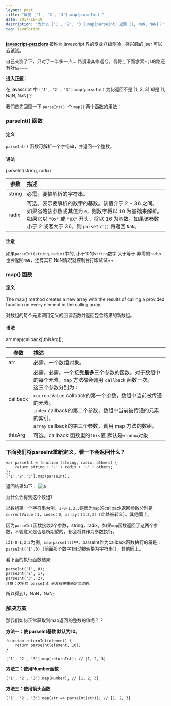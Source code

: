```yaml
---
layout: post
title: "解密 ['1', '2', '3'].map(parseInt) "
date: 2017-10-10
description: "为什么 ['1', '2', '3'].map(parseInt) 返回 [1, NaN, NaN]？"
tag: JavaScript
---   
```

**[javascript-puzzlers](http://javascript-puzzlers.herokuapp.com?_blank/)** 被称为 javascript 界的专业八级测验，感兴趣的 jser 可以去试试。

自己亲测了下，只对了一半多一点... 路漫漫其修远兮，吾将上下而求索~ js的路还有好远~~~

**进入正题：**

在 javascript 中 `['1', '2', '3'].map(parseInt)` 为何返回不是 [1, 2, 3] 却是 [1, NaN, NaN]？

我们首先回顾一下 `parseInt() `个 `map()` 两个函数的用法：

### parseInt() 函数 

#### **定义**
`parseInt()` 函数可解析一个字符串，并返回一个整数。

#### **语法**
parseInt(string, radix)

| 参数     | 描述           | 
| ------------- | :-------------| 
| string         | 必需。要被解析的字符串。 | 
| radix         | 可选。表示要解析的数字的基数。该值介于 2 ~ 36 之间。 <br>  如果省略该参数或其值为 `0`，则数字将以 10 为基础来解析。 <br> 如果它以 `"0x"` 或 `"0X"` 开头，将以 16 为基数。如果该参数小于 2 或者大于 36，则 `parseInt()` 将返回 `NaN`。 | 

#### **注意**
如果`parseInt(string,radix)`中的, 小于10的`string`数字 大于等于 非零的`radix`也会返回`NaN`，还有其它 NaN情况就控制台打印试试~~

### map() 函数

#### **定义**

The map() method creates a new array with the results of calling a provided function on every element in the calling array.

对数组的每个元素调用定义的回调函数并返回包含结果的新数组。

#### **语法**

arr.map(callback[,thisArg]);

| 参数     | 描述           | 
| ------------- | :-------------| 
| arr         | 必需。一个数组对象。 | 
| callback    | 必需。必需。一个接受**最多**三个参数的函数。对于数组中的每个元素，`map` 方法都会调用 `callback` 函数一次。 <br>这三个参数分别为：<br> `currentValue`  callback的第一个参数，数组中当前被传递的元素。<br> `index`   callback的第二个参数，数组中当前被传递的元素的索引。<br> `array`   callback的第三个参数，调用 map 方法的数组。| 
| thisArg     | 可选。callback 函数里的`this`值 默认是`window`对象 | 

### 下面我们将parseInt重新定义，看一下会返回什么？

    var parseInt = function (string, radix, others) {
        return string + '-' + radix + '-' + others;
    };
    ['1','2','3'].map(parseInt);

返回结果如下： ![a](../../../images/2017/10/a.png)

为什么会得到这个数组?

以数组第一个字符串为例，`1-0-1,2,3`是因为`map`的callback返回参数分别是`currentValue：1`，`index：0`，`array：[1,2,3]`（此处被转义）。其他同上。

因为`parseInt`函数接收2个参数，string，radix，如果`map`函数返回了这两个参数，不管意义是否是所期望的，都会将其作为参数执行。

以`1-0-1,2,3`为例，`map(parseInt)`中，parseInt作为callback函数执行的将是：`parseInt('1',0)`（前面那个数字1自动被转换为字符串1），其他同上。

看下面的执行函数结果:

    parseInt('1', 0);
    parseInt('2', 1);
    parseInt('3', 2);
    注意：这里的 parseInt 是没有被重新定义过的。

所以得到1，NaN，NaN;

### 解决方案

那我们如何正常获取到map返回的整数的值呢？？

**方法一：使 parseInt基数 默认为10。**

    function returnInt(element) {
        return parseInt(element, 10);
    }

    ['1', '2', '3'].map(returnInt); // [1, 2, 3]

**方法二：使用Number函数**

    ['1', '2', '3'].map(Number); // [1, 2, 3]

**方法三：使用箭头函数**

    ['1', '2', '3'].map(str => parseInt(str)); // [1, 2, 3]
